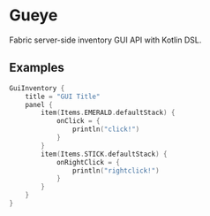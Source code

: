 # Gueye

Fabric server-side inventory GUI API with Kotlin DSL.

## Examples

```kotlin
GuiInventory {
    title = "GUI Title"
    panel {
        item(Items.EMERALD.defaultStack) {
            onClick = {
                println("click!")
            }
        }
        item(Items.STICK.defaultStack) {
            onRightClick = {
                println("rightclick!")
            }
        }
    }
}
```
